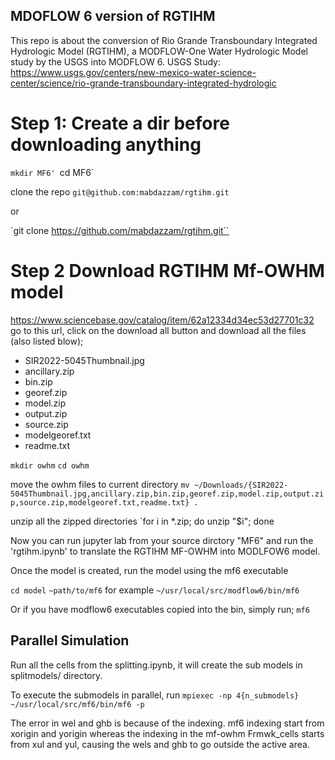 ## MDOFLOW 6 version of RGTIHM
This repo is about the conversion of Rio Grande Transboundary Integrated Hydrologic Model (RGTIHM), a MODFLOW-One Water Hydrologic Model study by the USGS into MODFLOW 6.
USGS Study: https://www.usgs.gov/centers/new-mexico-water-science-center/science/rio-grande-transboundary-integrated-hydrologic

# Step 1: Create a dir before downloading anything
`mkdir MF6'
`cd MF6`

clone the repo
`git@github.com:mabdazzam/rgtihm.git`

or 

`git clone https://github.com/mabdazzam/rgtihm.git``

# Step 2 Download RGTIHM Mf-OWHM model

https://www.sciencebase.gov/catalog/item/62a12334d34ec53d27701c32 go to this url, click on the download all button and download all the files (also listed blow);
- SIR2022-5045Thumbnail.jpg
- ancillary.zip
- bin.zip
- georef.zip
- model.zip
- output.zip
- source.zip
- modelgeoref.txt
- readme.txt

`mkdir owhm`
`cd owhm`

move the owhm files to current directory
`mv ~/Downloads/{SIR2022-5045Thumbnail.jpg,ancillary.zip,bin.zip,georef.zip,model.zip,output.zip,source.zip,modelgeoref.txt,readme.txt} .`

unzip all the zipped directories
`for i in *.zip; do unzip "$i"; done

Now you can run jupyter lab from your source dirctory "MF6" and run the 'rgtihm.ipynb' to translate the RGTIHM MF-OWHM into MODLFOW6 model.

Once the model is created, run the model using the mf6 executable

`cd model`
`~path/to/mf6` for example `~/usr/local/src/modflow6/bin/mf6`

Or if you have modflow6 executables copied into the bin, simply run;
`mf6`

## Parallel Simulation
Run all the cells from the splitting.ipynb, it will create the sub models in splitmodels/ directory. 

To execute the submodels in parallel,
run `mpiexec -np 4{n_submodels} ~/usr/local/src/mf6/bin/mf6 -p`


The error in wel and ghb is because of the indexing. mf6 indexing start from xorigin and yorigin whereas the indexing in the mf-owhm Frmwk_cells starts from xul and yul, causing the wels and ghb to go outside the active area. 
